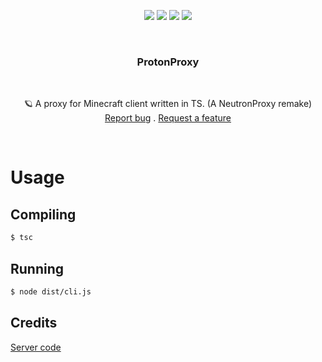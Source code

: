<p align="center">
<img src="https://img.shields.io/github/contributors/corruptmemry/protonproxy.svg?style=for-the-badge"/>
<img src="https://img.shields.io/github/forks/corruptmemry/protonproxy.svg?style=for-the-badge"/>
<img src="https://img.shields.io/github/stars/corruptmemry/protonproxy.svg?style=for-the-badge"/>
<img src="https://img.shields.io/github/issues/corruptmemry/protonproxy.svg?style=for-the-badge"/>
</p>
<br />
  <h3 align="center">ProtonProxy</h3>
  <br />
  <p align="center">
  🪐 A proxy for Minecraft client written in TS. (A NeutronProxy remake)
  <br />
  <a href="https://github.com/corruptmemry/protonproxy/issues">Report bug</a>
  .
  <a href="https://github.com/corruptmemry/protonproxy/issues">Request a feature</a>
  </p>
<br />

# Usage
## Compiling
```sh
$ tsc
```
## Running
```sh
$ node dist/cli.js
```

## Credits
<a href="https://github.com/diginet-ab/tcp-proxy">Server code</a>
